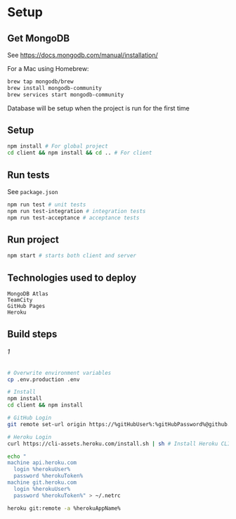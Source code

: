 # Setup

## Get MongoDB

See https://docs.mongodb.com/manual/installation/

For a Mac using Homebrew:

```bash
brew tap mongodb/brew
brew install mongodb-community
brew services start mongodb-community
```

Database will be setup when the project is run for the first time

## Setup

```bash
npm install # For global project
cd client && npm install && cd .. # For client
```

## Run tests

See `package.json`

```bash
npm run test # unit tests
npm run test-integration # integration tests
npm run test-acceptance # acceptance tests
```

## Run project

```bash
npm start # starts both client and server
```

## Technologies used to deploy

```
MongoDB Atlas
TeamCity
GitHub Pages
Heroku
```

## Build steps

###### 1

```bash
# Overwrite environment variables
cp .env.production .env

# Install
npm install
cd client && npm install

# GitHub Login
git remote set-url origin https://%gitHubUser%:%gitHubPassword%@github.com/patrik-drean/todo-example

# Heroku Login
curl https://cli-assets.heroku.com/install.sh | sh # Install Heroku CLI

echo "
machine api.heroku.com
  login %herokuUser%
  password %herokuToken%
machine git.heroku.com
  login %herokuUser%
  password %herokuToken%" > ~/.netrc

heroku git:remote -a %herokuAppName%
```
